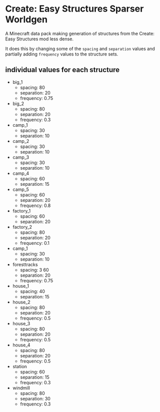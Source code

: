 # Create: Easy Structures Sparser Worldgen

A Minecraft data pack making generation of structures from the Create: Easy Structures mod less dense.

It does this by changing some of the `spacing` and `separation` values and partially adding `frequency` values to the structure sets.

## individual values for each structure

- big_1
  - spacing: 80
  - separation: 20
  - frequency: 0.75
- big_2
  - spacing: 80
  - separation: 20
  - frequency: 0.3
- camp_1
  - spacing: 30
  - separation: 10
- camp_2
  - spacing: 30
  - separation: 10
- camp_3
  - spacing: 30
  - separation: 10
- camp_4
  - spacing: 60
  - separation: 15
- camp_5
  - spacing: 60
  - separation: 20
  - frequency: 0.8
- factory_1
  - spacing: 60
  - separation: 20
- factory_2
  - spacing: 80
  - separation: 20
  - frequency: 0.1
- camp_1
  - spacing: 30
  - separation: 10
- foresttracks
  - spacing: 3  60
  - separation: 20
  - frequency: 0.75
- house_1
  - spacing: 40
  - separation: 15
- house_2
  - spacing: 80
  - separation: 20
  - frequency: 0.5
- house_3
  - spacing: 80
  - separation: 20
  - frequency: 0.5
- house_4
  - spacing: 80
  - separation: 20
  - frequency: 0.5
- station
  - spacing: 60
  - separation: 15
  - frequency: 0.3
- windmill
  - spacing: 80
  - separation: 30
  - frequency: 0.3
